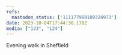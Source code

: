 ```yaml
---
refs:
  mastodon_status: ['111177988189324973']
date: 2023-10-04T17:44:30.178Z
media: ["123", "124"]
---
```


<p>Evening walk in Sheffield </p>
